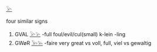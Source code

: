 [𓅪](𓅪)  

four similar signs  

1. GVAL [𓅪](𓅪)[𓅫](𓅫) -full foul/evil/cul(small) k-lein -ling  
2. GWøR [𓅨](𓅨)[𓅩](𓅩) -faire very great vs  voll, full, viel vs gewaltig  